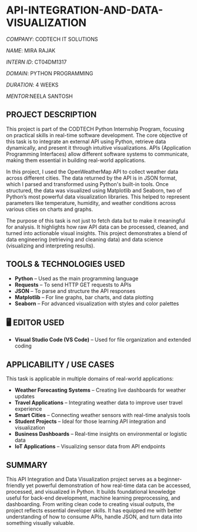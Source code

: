 # API-INTEGRATION-AND-DATA-VISUALIZATION

*COMPANY*: CODTECH IT SOLUTIONS

*NAME*: MIRA RAJAK

*INTERN ID*: CT04DM1317

*DOMAIN*: PYTHON PROGRAMMING

*DURATION*: 4 WEEKS  

*MENTOR*:NEELA SANTOSH

## PROJECT DESCRIPTION

This project is part of the CODTECH Python Internship Program, focusing on practical skills in real-time software development. The core objective of this task is to integrate an external API using Python, retrieve data dynamically, and present it through intuitive visualizations. APIs (Application Programming Interfaces) allow different software systems to communicate, making them essential in building real-world applications.

In this project, I used the OpenWeatherMap API to collect weather data across different cities. The data returned by the API is in JSON format, which I parsed and transformed using Python's built-in tools. Once structured, the data was visualized using Matplotlib and Seaborn, two of Python’s most powerful data visualization libraries. This helped to represent parameters like temperature, humidity, and weather conditions across various cities on charts and graphs.

The purpose of this task is not just to fetch data but to make it meaningful for analysis. It highlights how raw API data can be processed, cleaned, and turned into actionable visual insights. This project demonstrates a blend of data engineering (retrieving and cleaning data) and data science (visualizing and interpreting results).

##  TOOLS & TECHNOLOGIES USED

- **Python** – Used as the main programming language
- **Requests** – To send HTTP GET requests to APIs
- **JSON** – To parse and structure the API responses
- **Matplotlib** – For line graphs, bar charts, and data plotting
- **Seaborn** – For advanced visualization with styles and color palettes

## 🖥️ EDITOR USED

- **Visual Studio Code (VS Code)** – Used for file organization and extended coding

##  APPLICABILITY / USE CASES

This task is applicable in multiple domains of real-world applications:

-  **Weather Forecasting Systems** – Creating live dashboards for weather updates
-  **Travel Applications** – Integrating weather data to improve user travel experience
-  **Smart Cities** – Connecting weather sensors with real-time analysis tools
-  **Student Projects** – Ideal for those learning API integration and visualization
-  **Business Dashboards** – Real-time insights on environmental or logistic data
-  **IoT Applications** – Visualizing sensor data from API endpoints

## SUMMARY

This API Integration and Data Visualization project serves as a beginner-friendly yet powerful demonstration of how real-time data can be accessed, processed, and visualized in Python. It builds foundational knowledge useful for back-end development, machine learning preprocessing, and dashboarding. From writing clean code to creating visual outputs, the project reflects essential developer skills. It has equipped me with better understanding of how to consume APIs, handle JSON, and turn data into something visually valuable.



  


